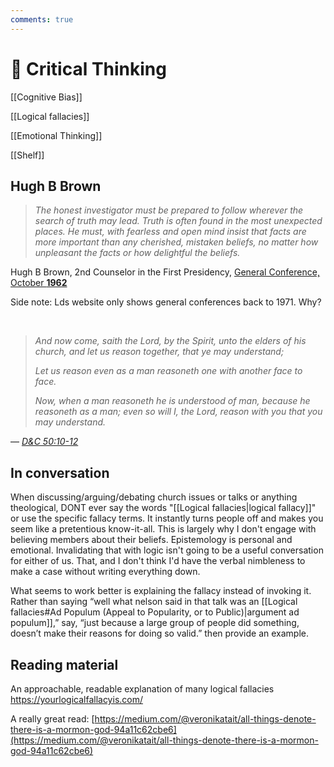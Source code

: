```yaml
---
comments: true
---
```

# 🤨 Critical Thinking

[[Cognitive Bias]]

[[Logical fallacies]]

[[Emotional Thinking]]

[[Shelf]]

## Hugh B Brown

> *The honest investigator must be prepared to follow wherever the search of truth may lead. Truth is often found in the most unexpected places. He must, with fearless and open mind insist that facts are more important than any cherished, mistaken beliefs, no matter how unpleasant the facts or how delightful the beliefs.*

Hugh B Brown, 2nd Counselor in the First Presidency, [General Conference, October **1962**](https://archive.org/details/conferencereport1962sa/page/n43/mode/2up)

Side note: Lds website only shows general conferences back to 1971. Why?

&nbsp;

>*And now come, saith the Lord, by the Spirit, unto the elders of his church, and let us reason together, that ye may understand;*
>
>*Let us reason even as a man reasoneth one with another face to face.*
>
>*Now, when a man reasoneth he is understood of man, because he reasoneth as a man; even so will I, the Lord, reason with you that you may understand.*

— _[D&C 50:10-12](https://www.churchofjesuschrist.org/study/scriptures/dc-testament/dc/50?lang=eng&id=p10-p12#p10)_
## In conversation
When discussing/arguing/debating church issues or talks or anything theological, DONT ever say the words "[[Logical fallacies|logical fallacy]]" or use the specific fallacy terms. It instantly turns people off and makes you seem like a pretentious know-it-all. This is largely why I don't engage with believing members about their beliefs. Epistemology is personal and emotional. Invalidating that with logic isn't going to be a useful conversation for either of us.
That, and I don't think I'd have the verbal nimbleness to make a case without writing everything down.

What seems to work better is explaining the fallacy instead of invoking it. Rather than saying “well what nelson said in that talk was an [[Logical fallacies#Ad Populum (Appeal to Popularity, or to Public)|argument ad populum]],” say, “just because a large group of people did something, doesn’t make their reasons for doing so valid.” then provide an example.
## Reading material
An approachable, readable explanation of many logical fallacies
https://yourlogicalfallacyis.com/

A really great read:
[https://medium.com/@veronikatait/all-things-denote-there-is-a-mormon-god-94a11c62cbe6](https://medium.com/@veronikatait/all-things-denote-there-is-a-mormon-god-94a11c62cbe6)

